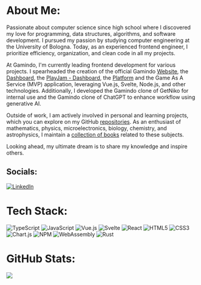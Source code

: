 # About Me:
Passionate about computer science since high school where I discovered my love for programming, data structures, algorithms, and software development. I pursued my passion by studying computer engineering at the University of Bologna. Today, as an experienced frontend engineer, I prioritize efficiency, organization, and clean code in all my projects.

At Gamindo, I'm currently leading frontend development for various projects. I spearheaded the creation of the official Gamindo [Website](https://www.gamindo.com/), the [Dashboard](https://dashboard.gamindo.com/), the [PlayJam - Dashboard](https://playjam-dashboard.gamindo.com/), the [Platform](https://platform.gamindo.com/) and the Game As A Service (MVP) application, leveraging Vue.js, Svelte, Node.js, and other technologies. Additionally, I developed the Gamindo clone of GetNiko for internal use and the Gamindo clone of ChatGPT to enhance workflow using generative AI.

Outside of work, I am actively involved in personal and learning projects, which you can explore on my GitHub [repositories](https://github.com/federicobaldini?tab=repositories). As an enthusiast of mathematics, physics, microelectronics, biology, chemistry, and astrophysics, I maintain a [collection of books](https://federicobaldini.github.io/book-collection/) related to these subjects.

Looking ahead, my ultimate dream is to share my knowledge and inspire others.

## Socials:
[![LinkedIn](https://img.shields.io/badge/LinkedIn-%230077B5.svg?logo=linkedin&logoColor=white)](https://it.linkedin.com/in/federicobaldini) 

# Tech Stack:
![TypeScript](https://img.shields.io/badge/typescript-%23007ACC.svg?style=for-the-badge&logo=typescript&logoColor=white)
![JavaScript](https://img.shields.io/badge/javascript-%23323330.svg?style=for-the-badge&logo=javascript&logoColor=%23F7DF1E)
![Vue.js](https://img.shields.io/badge/vuejs-%2335495e.svg?style=for-the-badge&logo=vuedotjs&logoColor=%234FC08D)
![Svelte](https://img.shields.io/badge/svelte-%23f1413d.svg?style=for-the-badge&logo=svelte&logoColor=white)
![React](https://img.shields.io/badge/react-%2320232a.svg?style=for-the-badge&logo=react&logoColor=%2361DAFB)
![HTML5](https://img.shields.io/badge/html5-%23E34F26.svg?style=for-the-badge&logo=html5&logoColor=white)
![CSS3](https://img.shields.io/badge/css3-%231572B6.svg?style=for-the-badge&logo=css3&logoColor=white)
![Chart.js](https://img.shields.io/badge/chart.js-F5788D.svg?style=for-the-badge&logo=chart.js&logoColor=white)
![NPM](https://img.shields.io/badge/NPM-%23000000.svg?style=for-the-badge&logo=npm&logoColor=white)
![WebAssembly](https://img.shields.io/badge/webassembly-624de9.svg?style=for-the-badge&logo=webassembly&logoColor=white)
![Rust](https://img.shields.io/badge/rust-%23000000.svg?style=for-the-badge&logo=rust&logoColor=white)

# GitHub Stats:
<!-- ![](https://github-readme-stats.vercel.app/api?username=federicobaldini&theme=ayu-mirage&hide_border=false&include_all_commits=true&count_private=true)<br/> -->
<!-- ![](https://github-readme-streak-stats.herokuapp.com/?user=federicobaldini&theme=ayu-mirage&hide_border=false)<br/> -->
![](https://github-readme-stats.vercel.app/api/top-langs/?username=federicobaldini&layout=compact&theme=ayu-mirage&hide=html,css)

